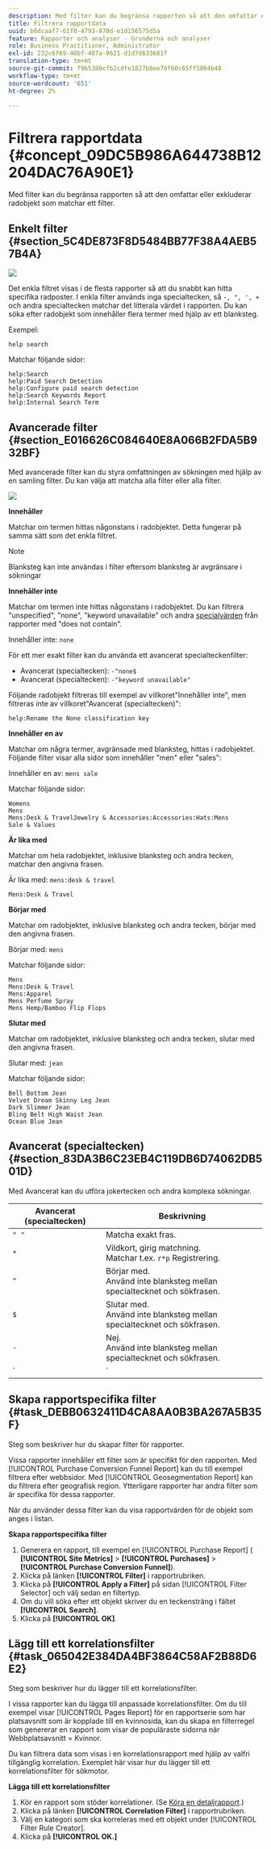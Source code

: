```yaml
---
description: Med filter kan du begränsa rapporten så att den omfattar eller exkluderar radobjekt som matchar ett filter.
title: Filtrera rapportdata
uuid: b6dcaaf7-61f0-4793-870d-e1d156575d5a
feature: Rapporter och analyser - Grunderna och analyser
role: Business Practitioner, Administrator
exl-id: 232c6f69-40bf-487a-8621-d1d7d633681f
translation-type: tm+mt
source-git-commit: f9b5380cfb2cdfe1827b8ee70f60c65ff5004b48
workflow-type: tm+mt
source-wordcount: '651'
ht-degree: 2%

---
```


# Filtrera rapportdata {#concept_09DC5B986A644738B12204DAC76A90E1}

Med filter kan du begränsa rapporten så att den omfattar eller exkluderar radobjekt som matchar ett filter.

## Enkelt filter {#section_5C4DE873F8D5484BB77F38A4AEB57B4A}

![](assets/filter.png)

Det enkla filtret visas i de flesta rapporter så att du snabbt kan hitta specifika radposter. I enkla filter används inga specialtecken, så `-, ", ', +` och andra specialtecken matchar det litterala värdet i rapporten. Du kan söka efter radobjekt som innehåller flera termer med hjälp av ett blanksteg.

Exempel:

```
help search
```

Matchar följande sidor:

```
help:Search
help:Paid Search Detection
help:Configure paid search detection
help:Search Keywords Report
help:Internal Search Term
```

## Avancerade filter {#section_E016626C084640E8A066B2FDA5B932BF}

Med avancerade filter kan du styra omfattningen av sökningen med hjälp av en samling filter. Du kan välja att matcha alla filter eller alla filter.

![](assets/advanced_filter.png)

**Innehåller**

Matchar om termen hittas någonstans i radobjektet. Detta fungerar på samma sätt som det enkla filtret.

>[!NOTE]
>
>Blanksteg kan inte användas i filter eftersom blanksteg är avgränsare i sökningar

**Innehåller inte**

Matchar om termen inte hittas någonstans i radobjektet. Du kan filtrera &quot;unspecified&quot;, &quot;none&quot;, &quot;keyword unavailable&quot; och andra [specialvärden](https://docs.adobe.com/content/help/en/analytics/technotes/unspecified.html) från rapporter med &quot;does not contain&quot;.

Innehåller inte: `none`

För ett mer exakt filter kan du använda ett avancerat specialteckenfilter:

* Avancerat (specialtecken): `-^none$`
* Avancerat (specialtecken): `-"keyword unavailable"`

Följande radobjekt filtreras till exempel av villkoret&quot;Innehåller inte&quot;, men filtreras inte av villkoret&quot;Avancerat (specialtecken)&quot;:

```
help:Rename the None classification key
```

**Innehåller en av**

Matchar om några termer, avgränsade med blanksteg, hittas i radobjektet. Följande filter visar alla sidor som innehåller &quot;men&quot; eller &quot;sales&quot;:

Innehåller en av: `mens sale`

Matchar följande sidor:

```
Womens
Mens
Mens:Desk & TravelJewelry & Accessories:Accessories:Hats:Mens
Sale & Values
```

**Är lika med**

Matchar om hela radobjektet, inklusive blanksteg och andra tecken, matchar den angivna frasen.

Är lika med: `mens:desk & travel`

`Mens:Desk & Travel`

**Börjar med**

Matchar om radobjektet, inklusive blanksteg och andra tecken, börjar med den angivna frasen.

Börjar med: `mens`

Matchar följande sidor:

```
Mens
Mens:Desk & Travel
Mens:Apparel
Mens Perfume Spray
Mens Hemp/Bamboo Flip Flops
```

**Slutar med**

Matchar om radobjektet, inklusive blanksteg och andra tecken, slutar med den angivna frasen.

Slutar med: `jean`

Matchar följande sidor:

```
Bell Bottom Jean
Velvet Dream Skinny Leg Jean
Dark Slimmer Jean
Bling Belt High Waist Jean
Ocean Blue Jean
```

## Avancerat (specialtecken) {#section_83DA3B6C23EB4C119DB6D74062DB501D}

Med Avancerat kan du utföra jokertecken och andra komplexa sökningar.

| Avancerat (specialtecken) | Beskrivning |
|--- |--- |
| `" "` | Matcha exakt fras. |
| `*` | Vildkort, girig matchning. <br>Matchar t.ex.  `r*p`  Registrering. |
| `^` | Börjar med. <br>Använd inte blanksteg mellan specialtecknet och sökfrasen. |
| `$` | Slutar med. <br>Använd inte blanksteg mellan specialtecknet och sökfrasen. |
| `-` | Nej. <br>Använd inte blanksteg mellan specialtecknet och sökfrasen. |
| `|` | Eller<br>Obs!  Du måste inkludera ett blanksteg på varje sida om vertikalstrecket, `" | "`. |

## Skapa rapportspecifika filter {#task_DEBB0632411D4CA8AA0B3BA267A5B35F}

Steg som beskriver hur du skapar filter för rapporter.

<!-- 

t_reports_filter_specific.xml

 -->

Vissa rapporter innehåller ett filter som är specifikt för den rapporten. Med [!UICONTROL Purchase Conversion Funnel Report] kan du till exempel filtrera efter webbsidor. Med [!UICONTROL Geosegmentation Report] kan du filtrera efter geografisk region. Ytterligare rapporter har andra filter som är specifika för dessa rapporter.

När du använder dessa filter kan du visa rapportvärden för de objekt som anges i listan.

**Skapa rapportspecifika filter**

1. Generera en rapport, till exempel en [!UICONTROL Purchase Report] ( **[!UICONTROL Site Metrics]** > **[!UICONTROL Purchases]** > **[!UICONTROL Purchase Conversion Funnel]**).
1. Klicka på länken **[!UICONTROL Filter]** i rapportrubriken.
1. Klicka på **[!UICONTROL Apply a Filter]** på sidan [!UICONTROL Filter Selector] och välj sedan en filtertyp.
1. Om du vill söka efter ett objekt skriver du en teckensträng i fältet **[!UICONTROL Search]**.
1. Klicka på **[!UICONTROL OK]**.

## Lägg till ett korrelationsfilter {#task_065042E384DA4BF3864C58AF2B88D6E2}

Steg som beskriver hur du lägger till ett korrelationsfilter.

<!-- 

t_reports_correlation_filter.xml

 -->

I vissa rapporter kan du lägga till anpassade korrelationsfilter. Om du till exempel visar [!UICONTROL Pages Report] för en rapportserie som har platsavsnitt som är kopplade till en kvinnosida, kan du skapa en filterregel som genererar en rapport som visar de populäraste sidorna när Webbplatsavsnitt = Kvinnor.

Du kan filtrera data som visas i en korrelationsrapport med hjälp av valfri tillgänglig korrelation. Exemplet här visar hur du lägger till ett korrelationsfilter för sökmotor.

**Lägga till ett korrelationsfilter**

1. Kör en rapport som stöder korrelationer. (Se [Köra en detaljrapport](/help/analyze/reports-analytics/reports-customize/breakdowns.md#task_F685624830E64C829C8BE6435A107F69).)
1. Klicka på länken **[!UICONTROL Correlation Filter]** i rapportrubriken.
1. Välj en kategori som ska korreleras med ett objekt under [!UICONTROL Filter Rule Creator].
1. Klicka på **[!UICONTROL OK.]**
